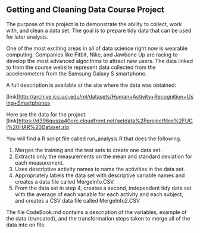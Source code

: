 ## Getting and Cleaning Data Course Project

The purpose of this project is to demonstrate the ability to collect, work with, and clean a data set. The goal is to prepare tidy data that can be used for later analysis. 

One of the most exciting areas in all of data science right now is wearable computing. Companies like Fitbit, Nike, and Jawbone Up are racing to develop the most advanced algorithms to attract new users. The data linked to from the course website represent data collected from the accelerometers from the Samsung Galaxy S smartphone. 

A full description is available at the site where the data was obtained:

[link]http://archive.ics.uci.edu/ml/datasets/Human+Activity+Recognition+Using+Smartphones

Here are the data for the project:
[link]https://d396qusza40orc.cloudfront.net/getdata%2Fprojectfiles%2FUCI%20HAR%20Dataset.zip

You will find a R script file called run_analysis.R that does the following. 
1. Merges the training and the test sets to create one data set.
2. Extracts only the measurements on the mean and standard deviation for each measurement. 
3. Uses descriptive activity names to name the activities in the data set.
4. Appropriately labels the data set with descriptive variable names and creates a data file called MergeInfo.CSV.
5. From the data set in step 4, creates a second, independent tidy data set with the average of each variable for each activity and each subject, and creates a CSV data file called MergeInfo2.CSV
     
The file CodeBook.md contains a description of the variables, example of the data (truncated), and the transformation steps taken to merge all of the data into on file.

